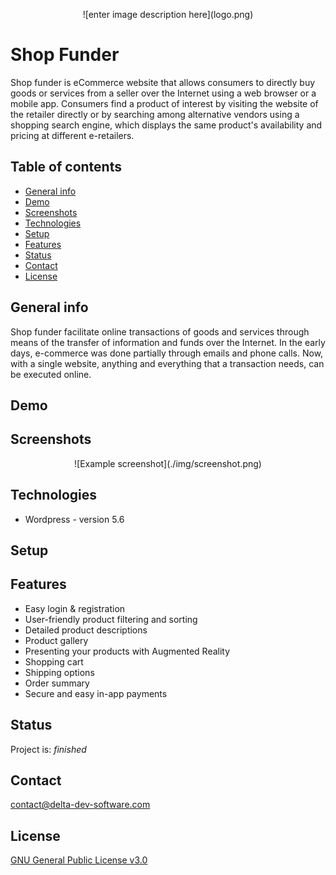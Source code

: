 <p align="center">
![enter image description here](logo.png)
</p>

# Shop Funder
Shop funder is eCommerce website that allows consumers to directly buy goods or services from a seller over the Internet using a web browser or a mobile app. Consumers find a product of interest by visiting the website of the retailer directly or by searching among alternative vendors using a shopping search engine, which displays the same product's availability and pricing at different e-retailers. 

## Table of contents
* [General info](#general-info)
* [Demo](#demo)
* [Screenshots](#screenshots)
* [Technologies](#technologies)
* [Setup](#setup)
* [Features](#features)
* [Status](#status)
* [Contact](#contact)
* [License](#license)

## General info
Shop funder facilitate online transactions of goods and services through means of the transfer of information and funds over the Internet. In the early days, e-commerce was done partially through emails and phone calls. Now, with a single website, anything and everything that a transaction needs, can be executed online.

## Demo

## Screenshots
<p align="center">
![Example screenshot](./img/screenshot.png)
<p>

## Technologies
* Wordpress - version 5.6

## Setup


## Features

 - Easy login & registration
 - User-friendly product filtering and sorting
 - Detailed product descriptions
 - Product gallery
 - Presenting your products with Augmented Reality
 - Shopping cart
 - Shipping options
 - Order summary
 - Secure and easy in-app payments

## Status
Project is: _finished_

## Contact
contact@delta-dev-software.com

## License
<a href="license.txt">GNU General Public License v3.0</a>